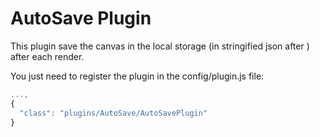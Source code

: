 AutoSave Plugin
===============

This plugin save the canvas in the local storage (in stringified json after ) after each render.

You just need to register the plugin in the config/plugin.js file:

```js
...,
{
  "class": "plugins/AutoSave/AutoSavePlugin"
}
```
